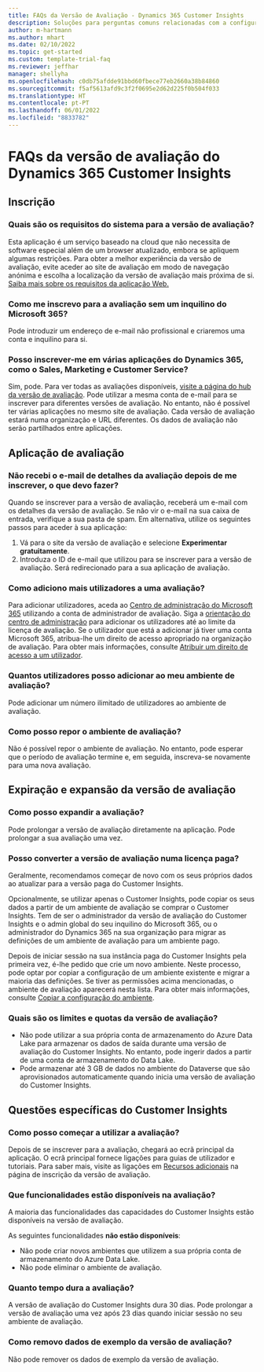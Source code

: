 ```yaml
---
title: FAQs da Versão de Avaliação - Dynamics 365 Customer Insights
description: Soluções para perguntas comuns relacionadas com a configuração e a gestão da versão de avaliação do Customer Insights. Aprenda a resolver problemas específicos da plataforma e da aplicação.
author: m-hartmann
ms.author: mhart
ms.date: 02/10/2022
ms.topic: get-started
ms.custom: template-trial-faq
ms.reviewer: jeffhar
manager: shellyha
ms.openlocfilehash: c0db75afdde91bbd60fbece77eb2660a38b84860
ms.sourcegitcommit: f5af5613afd9c3f2f0695e2d62d225f0b504f033
ms.translationtype: HT
ms.contentlocale: pt-PT
ms.lasthandoff: 06/01/2022
ms.locfileid: "8833782"
---
```

# <a name="dynamics-365-customer-insights-trial-faq"></a>FAQs da versão de avaliação do Dynamics 365 Customer Insights

## <a name="sign-up"></a>Inscrição

### <a name="what-are-the-system-requirements-for-the-trial"></a>Quais são os requisitos do sistema para a versão de avaliação?

Esta aplicação é um serviço baseado na cloud que não necessita de software especial além de um browser atualizado, embora se apliquem algumas restrições. Para obter a melhor experiência da versão de avaliação, evite aceder ao site de avaliação em modo de navegação anónima e escolha a localização da versão de avaliação mais próxima de si. [Saiba mais sobre os requisitos da aplicação Web.](/power-platform/admin/web-application-requirements)

### <a name="how-do-i-sign-up-for-the-trial-without-a-microsoft-365-tenant"></a>Como me inscrevo para a avaliação sem um inquilino do Microsoft 365?

Pode introduzir um endereço de e-mail não profissional e criaremos uma conta e inquilino para si.

### <a name="can-i-sign-up-for-multiple-dynamics-365-apps-such-as-sales-marketing-and-customer-service"></a>Posso inscrever-me em várias aplicações do Dynamics 365, como o Sales, Marketing e Customer Service?

Sim, pode. Para ver todas as avaliações disponíveis, [visite a página do hub da versão de avaliação](https://dynamics.microsoft.com/dynamics-365-free-trial). Pode utilizar a mesma conta de e-mail para se inscrever para diferentes versões de avaliação. No entanto, não é possível ter várias aplicações no mesmo site de avaliação. Cada versão de avaliação estará numa organização e URL diferentes. Os dados de avaliação não serão partilhados entre aplicações.

## <a name="trial-app"></a>Aplicação de avaliação

### <a name="i-didnt-receive-the-trial-details-email-after-signing-up-what-should-i-do"></a>Não recebi o e-mail de detalhes da avaliação depois de me inscrever, o que devo fazer?

Quando se inscrever para a versão de avaliação, receberá um e-mail com os detalhes da versão de avaliação. Se não vir o e-mail na sua caixa de entrada, verifique a sua pasta de spam. Em alternativa, utilize os seguintes passos para aceder à sua aplicação:

1. Vá para o site da versão de avaliação e selecione **Experimentar gratuitamente**.
1. Introduza o ID de e-mail que utilizou para se inscrever para a versão de avaliação. Será redirecionado para a sua aplicação de avaliação.

### <a name="how-do-i-add-more-users-to-a-trial"></a>Como adiciono mais utilizadores a uma avaliação?

Para adicionar utilizadores, aceda ao [Centro de administração do Microsoft 365](https://admin.microsoft.com) utilizando a conta de administrador de avaliação. Siga a [orientação do centro de administração](/microsoft-365/admin/add-users/add-users) para adicionar os utilizadores até ao limite da licença de avaliação. Se o utilizador que está a adicionar já tiver uma conta Microsoft 365, atribua-lhe um direito de acesso apropriado na organização de avaliação. Para obter mais informações, consulte [Atribuir um direito de acesso a um utilizador](/power-platform/admin/create-users-assign-online-security-roles#assign-a-security-role-to-a-user).

### <a name="how-many-users-can-i-add-to-my-trial-environment"></a>Quantos utilizadores posso adicionar ao meu ambiente de avaliação?

Pode adicionar um número ilimitado de utilizadores ao ambiente de avaliação.

### <a name="how-do-i-reset-the-trial-environment"></a>Como posso repor o ambiente de avaliação?

Não é possível repor o ambiente de avaliação. No entanto, pode esperar que o período de avaliação termine e, em seguida, inscreva-se novamente para uma nova avaliação.

## <a name="trial-expiration-and-extension"></a>Expiração e expansão da versão de avaliação

### <a name="how-do-i-extend-the-trial"></a>Como posso expandir a avaliação?

Pode prolongar a versão de avaliação diretamente na aplicação. Pode prolongar a sua avaliação uma vez.

### <a name="can-i-convert-the-trial-to-a-paid-license"></a>Posso converter a versão de avaliação numa licença paga?

Geralmente, recomendamos começar de novo com os seus próprios dados ao atualizar para a versão paga do Customer Insights. 

Opcionalmente, se utilizar apenas o Customer Insights, pode copiar os seus dados a partir de um ambiente de avaliação se comprar o Customer Insights. Tem de ser o administrador da versão de avaliação do Customer Insights e o admin global do seu inquilino do Microsoft 365, ou o administrador do Dynamics 365 na sua organização para migrar as definições de um ambiente de avaliação para um ambiente pago.

Depois de iniciar sessão na sua instância paga do Customer Insights pela primeira vez, é-lhe pedido que crie um novo ambiente. Neste processo, pode optar por copiar a configuração de um ambiente existente e migrar a maioria das definições. Se tiver as permissões acima mencionadas, o ambiente de avaliação aparecerá nesta lista. Para obter mais informações, consulte [Copiar a configuração do ambiente](create-environment.md#copy-the-environment-configuration).

### <a name="what-are-the-trial-limits-and-quotas"></a>Quais são os limites e quotas da versão de avaliação?

- Não pode utilizar a sua própria conta de armazenamento do Azure Data Lake para armazenar os dados de saída durante uma versão de avaliação do Customer Insights. No entanto, pode ingerir dados a partir de uma conta de armazenamento do Data Lake.
- Pode armazenar até 3 GB de dados no ambiente do Dataverse que são aprovisionados automaticamente quando inicia uma versão de avaliação do Customer Insights.

## <a name="customer-insights-specific-questions"></a>Questões específicas do Customer Insights

### <a name="how-do-i-start-using-the-trial"></a>Como posso começar a utilizar a avaliação?

Depois de se inscrever para a avaliação, chegará ao ecrã principal da aplicação. O ecrã principal fornece ligações para guias de utilizador e tutoriais. Para saber mais, visite as ligações em [Recursos adicionais](trial-signup.md#additional-resources) na página de inscrição da versão de avaliação.

### <a name="what-features-are-available-in-the-trial"></a>Que funcionalidades estão disponíveis na avaliação?

A maioria das funcionalidades das capacidades do Customer Insights estão disponíveis na versão de avaliação.

As seguintes funcionalidades **não estão disponíveis**:

- Não pode criar novos ambientes que utilizem a sua própria conta de armazenamento do Azure Data Lake.
- Não pode eliminar o ambiente de avaliação.

### <a name="how-long-does-the-trial-last"></a>Quanto tempo dura a avaliação?

A versão de avaliação do Customer Insights dura 30 dias. Pode prolongar a versão de avaliação uma vez após 23 dias quando iniciar sessão no seu ambiente de avaliação.

### <a name="how-do-i-remove-sample-data-from-the-trial"></a>Como removo dados de exemplo da versão de avaliação?

Não pode remover os dados de exemplo da versão de avaliação.
